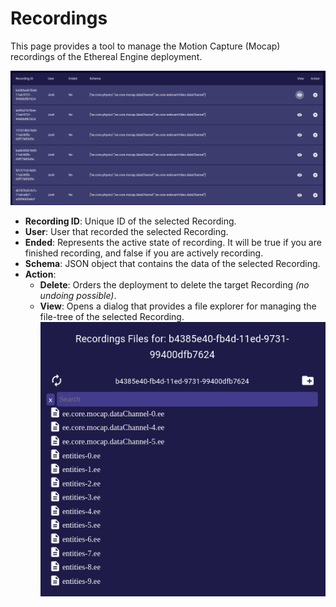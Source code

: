 # Recordings
This page provides a tool to manage the Motion Capture (Mocap) recordings of the Ethereal Engine deployment.

![](./images/recordings/list.png)

- **Recording ID**: Unique ID of the selected Recording.
- **User**: User that recorded the selected Recording.
- **Ended**: Represents the active state of recording. It will be true if you are finished recording, and false if you are actively recording.
- **Schema**: JSON object that contains the data of the selected Recording.
- **Action**:  
  - **Delete**: Orders the deployment to delete the target Recording _(no undoing possible)_.
  - **View**: Opens a dialog that provides a file explorer for managing the file-tree of the selected Recording.  
  ![](./images/recordings/view.png)
